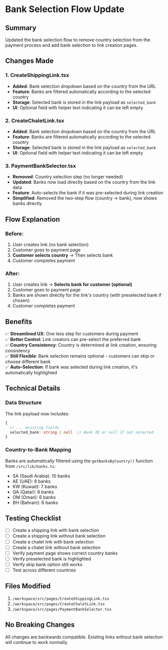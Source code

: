 # Bank Selection Flow Update

## Summary
Updated the bank selection flow to remove country selection from the payment process and add bank selection to link creation pages.

## Changes Made

### 1. CreateShippingLink.tsx
- **Added**: Bank selection dropdown based on the country from the URL
- **Feature**: Banks are filtered automatically according to the selected country
- **Storage**: Selected bank is stored in the link payload as `selected_bank`
- **UI**: Optional field with helper text indicating it can be left empty

### 2. CreateChaletLink.tsx  
- **Added**: Bank selection dropdown based on the country from the URL
- **Feature**: Banks are filtered automatically according to the selected country
- **Storage**: Selected bank is stored in the link payload as `selected_bank`
- **UI**: Optional field with helper text indicating it can be left empty

### 3. PaymentBankSelector.tsx
- **Removed**: Country selection step (no longer needed)
- **Updated**: Banks now load directly based on the country from the link data
- **Feature**: Auto-selects the bank if it was pre-selected during link creation
- **Simplified**: Removed the two-step flow (country → bank), now shows banks directly

## Flow Explanation

### Before:
1. User creates link (no bank selection)
2. Customer goes to payment page
3. **Customer selects country** → Then selects bank
4. Customer completes payment

### After:
1. User creates link → **Selects bank for customer (optional)**
2. Customer goes to payment page
3. Banks are shown directly for the link's country (with preselected bank if chosen)
4. Customer completes payment

## Benefits

✅ **Streamlined UX**: One less step for customers during payment  
✅ **Better Control**: Link creators can pre-select the preferred bank  
✅ **Country Consistency**: Country is determined at link creation, ensuring consistency  
✅ **Still Flexible**: Bank selection remains optional - customers can skip or choose different bank  
✅ **Auto-Selection**: If bank was selected during link creation, it's automatically highlighted

## Technical Details

### Data Structure
The link payload now includes:
```typescript
{
  // ... existing fields
  selected_bank: string | null  // Bank ID or null if not selected
}
```

### Country-to-Bank Mapping
Banks are automatically filtered using the `getBanksByCountry()` function from `/src/lib/banks.ts`:
- SA (Saudi Arabia): 10 banks
- AE (UAE): 8 banks  
- KW (Kuwait): 7 banks
- QA (Qatar): 6 banks
- OM (Oman): 6 banks
- BH (Bahrain): 6 banks

## Testing Checklist

- [ ] Create a shipping link with bank selection
- [ ] Create a shipping link without bank selection
- [ ] Create a chalet link with bank selection
- [ ] Create a chalet link without bank selection
- [ ] Verify payment page shows correct country banks
- [ ] Verify preselected bank is highlighted
- [ ] Verify skip bank option still works
- [ ] Test across different countries

## Files Modified

1. `/workspace/src/pages/CreateShippingLink.tsx`
2. `/workspace/src/pages/CreateChaletLink.tsx`
3. `/workspace/src/pages/PaymentBankSelector.tsx`

## No Breaking Changes

All changes are backwards compatible. Existing links without bank selection will continue to work normally.
